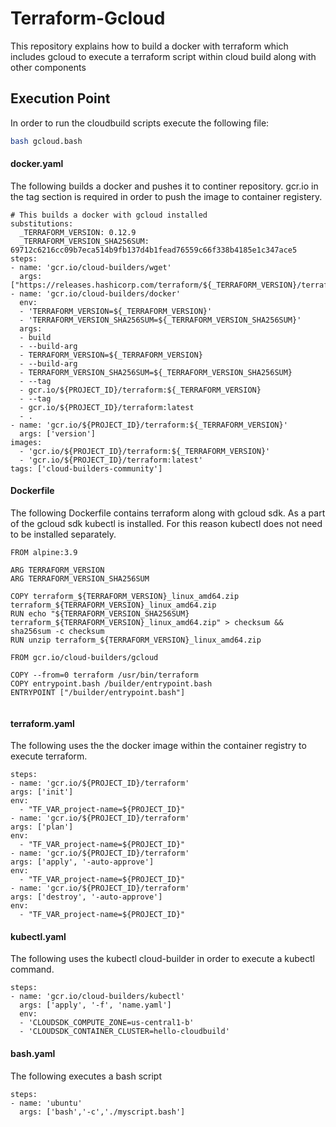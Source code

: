 # Terraform-Gcloud

This repository explains how to build a docker with terraform which includes gcloud to execute a terraform script within cloud build along with other components


## Execution Point
In order to run the cloudbuild scripts execute the following file:

```sh
bash gcloud.bash
```

#### docker.yaml

The following builds a docker and pushes it to continer repository. 
gcr.io in the tag section is required in order to push the image to container registery.
```
# This builds a docker with gcloud installed
substitutions:
  _TERRAFORM_VERSION: 0.12.9
  _TERRAFORM_VERSION_SHA256SUM: 69712c6216cc09b7eca514b9fb137d4b1fead76559c66f338b4185e1c347ace5
steps:
- name: 'gcr.io/cloud-builders/wget'
  args: ["https://releases.hashicorp.com/terraform/${_TERRAFORM_VERSION}/terraform_${_TERRAFORM_VERSION}_linux_amd64.zip"]
- name: 'gcr.io/cloud-builders/docker'
  env:
  - 'TERRAFORM_VERSION=${_TERRAFORM_VERSION}'
  - 'TERRAFORM_VERSION_SHA256SUM=${_TERRAFORM_VERSION_SHA256SUM}'
  args:
  - build
  - --build-arg
  - TERRAFORM_VERSION=${_TERRAFORM_VERSION}
  - --build-arg
  - TERRAFORM_VERSION_SHA256SUM=${_TERRAFORM_VERSION_SHA256SUM}
  - --tag
  - gcr.io/${PROJECT_ID}/terraform:${_TERRAFORM_VERSION}
  - --tag
  - gcr.io/${PROJECT_ID}/terraform:latest
  - .
- name: 'gcr.io/${PROJECT_ID}/terraform:${_TERRAFORM_VERSION}'
  args: ['version']
images:
  - 'gcr.io/${PROJECT_ID}/terraform:${_TERRAFORM_VERSION}'
  - 'gcr.io/${PROJECT_ID}/terraform:latest'
tags: ['cloud-builders-community']

  ```
#### Dockerfile

The following Dockerfile contains terraform along with gcloud sdk. As a part of the gcloud sdk kubectl is installed. For this reason kubectl does not need to be installed separately.

```
FROM alpine:3.9

ARG TERRAFORM_VERSION
ARG TERRAFORM_VERSION_SHA256SUM

COPY terraform_${TERRAFORM_VERSION}_linux_amd64.zip terraform_${TERRAFORM_VERSION}_linux_amd64.zip
RUN echo "${TERRAFORM_VERSION_SHA256SUM}  terraform_${TERRAFORM_VERSION}_linux_amd64.zip" > checksum && sha256sum -c checksum
RUN unzip terraform_${TERRAFORM_VERSION}_linux_amd64.zip

FROM gcr.io/cloud-builders/gcloud

COPY --from=0 terraform /usr/bin/terraform
COPY entrypoint.bash /builder/entrypoint.bash
ENTRYPOINT ["/builder/entrypoint.bash"]


```
  
####  terraform.yaml
  
  The following uses the the docker image within the container registry to execute terraform. 
  ```
  steps:
- name: 'gcr.io/${PROJECT_ID}/terraform'
  args: ['init']
  env:
    - "TF_VAR_project-name=${PROJECT_ID}"
- name: 'gcr.io/${PROJECT_ID}/terraform'
  args: ['plan']
  env:
    - "TF_VAR_project-name=${PROJECT_ID}"
- name: 'gcr.io/${PROJECT_ID}/terraform'
  args: ['apply', '-auto-approve']
  env:
    - "TF_VAR_project-name=${PROJECT_ID}"
- name: 'gcr.io/${PROJECT_ID}/terraform'
  args: ['destroy', '-auto-approve']
  env:
    - "TF_VAR_project-name=${PROJECT_ID}"
```

#### kubectl.yaml

The following uses the kubectl cloud-builder in order to execute a kubectl command.
```
steps:
- name: 'gcr.io/cloud-builders/kubectl'
  args: ['apply', '-f', 'name.yaml']
  env:
  - 'CLOUDSDK_COMPUTE_ZONE=us-central1-b'
  - 'CLOUDSDK_CONTAINER_CLUSTER=hello-cloudbuild'
```

#### bash.yaml 

The following executes a bash script
```
steps:
- name: 'ubuntu'
  args: ['bash','-c','./myscript.bash']
  
```
